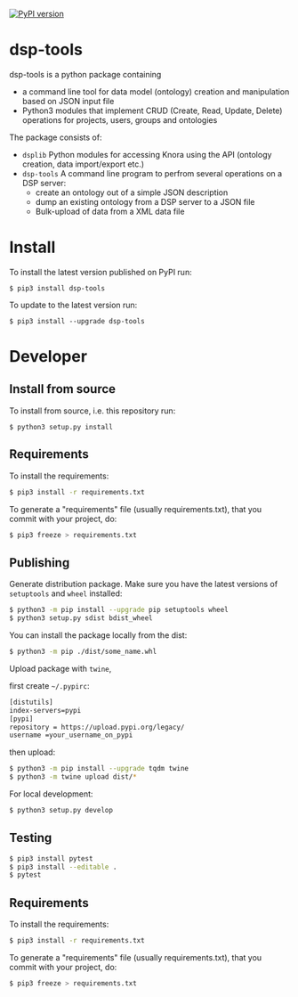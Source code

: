 [![PyPI version](https://badge.fury.io/py/dsp-tools.svg)](https://badge.fury.io/py/dsp-tools)

# dsp-tools
dsp-tools is a python package containing

- a command line tool for data model (ontology) creation and manipulation based on JSON input file
- Python3 modules that implement CRUD (Create, Read, Update, Delete) operations for projects, users, groups and
  ontologies

The package consists of:

- `dsplib` Python modules for accessing Knora using the API (ontology creation, data import/export etc.)
- `dsp-tools` A command line program to perfrom several operations on a DSP server:
    - create an ontology out of a simple JSON description
    - dump an existing ontology from a DSP server to a JSON file
    - Bulk-upload of data from a XML data file

# Install

To install the latest version published on PyPI run:
```
$ pip3 install dsp-tools
```

To update to the latest version run:
```
$ pip3 install --upgrade dsp-tools
```

# Developer

## Install from source

To install from source, i.e. this repository run:
```
$ python3 setup.py install
```

## Requirements

To install the requirements:

```bash
$ pip3 install -r requirements.txt
```


To generate a "requirements" file (usually requirements.txt), that you commit with your project, do:

```bash
$ pip3 freeze > requirements.txt
```

## Publishing

Generate distribution package. Make sure you have the latest versions of `setuptools` and `wheel` installed:

```bash
$ python3 -m pip install --upgrade pip setuptools wheel
$ python3 setup.py sdist bdist_wheel
```

You can install the package locally from the dist:

```bash
$ python3 -m pip ./dist/some_name.whl
```

Upload package with `twine`,

first create `~/.pypirc`:

```bash
[distutils] 
index-servers=pypi
[pypi] 
repository = https://upload.pypi.org/legacy/ 
username =your_username_on_pypi
```

then upload:

```bash
$ python3 -m pip install --upgrade tqdm twine
$ python3 -m twine upload dist/*
```

For local development:

```bash
$ python3 setup.py develop
```

## Testing

```bash
$ pip3 install pytest
$ pip3 install --editable .
$ pytest
```

## Requirements

To install the requirements:

```bash
$ pip3 install -r requirements.txt
```


To generate a "requirements" file (usually requirements.txt), that you commit with your project, do:

```bash
$ pip3 freeze > requirements.txt
```

